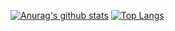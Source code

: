 [![Anurag's github stats](https://github-readme-stats.vercel.app/api?username=hotaka-matsuoka&count_private=true&show_icons=true&theme=merko)](https://github.com/anuraghazra/github-readme-stats)
[![Top Langs](https://github-readme-stats.vercel.app/api/top-langs/?username=hotaka-matsuoka&layout=compacte&theme=merko)](https://github.com/anuraghazra/github-readme-stats)
